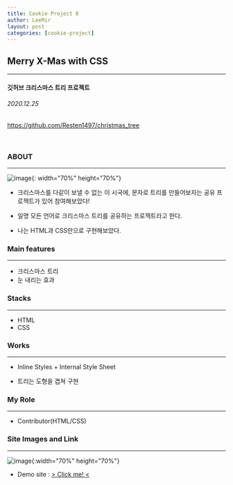 ```yaml
---
title: Cookie Project 0
author: LeeMir
layout: post
categories: [cookie-project]
---
```

## Merry X-Mas with CSS
- - -
#### 깃허브 크리스마스 트리 프로젝트

###### 2020.12.25

https://github.com/Resten1497/christmas_tree

<br/>

### ABOUT

***

![image](https://user-images.githubusercontent.com/42960217/103267900-f1f34800-49f5-11eb-815d-6813fce9cb8e.png){: width="70%" height="70%"}

- 크리스마스를 다같이 보낼 수 없는 이 시국에, 문자로 트리를 만들어보자는 공유 프로젝트가 있어 참여해보았다!

- 일명 모든 언어로 크리스마스 트리를 공유하는 프로젝트라고 한다.

- 나는 HTML과 CSS만으로 구현해보았다.

  

### Main features

***

- 크리스마스 트리
- 눈 내리는 효과




### Stacks

***

- HTML
- CSS



### Works

***

- Inline Styles + Internal Style Sheet

- 트리는 도형을 겹쳐 구현



### My Role

------

- Contributor(HTML/CSS)

  

### Site Images and Link

***
![image](https://user-images.githubusercontent.com/42960217/103271047-9082a780-49fc-11eb-8f73-cbd3556a77cf.png){:width="70%" height="70%"}

* Demo site : [> Click me! <](https://leemir.github.io/snow-N-tree.html)
